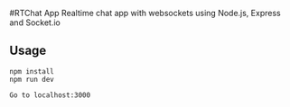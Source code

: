 #RTChat App
Realtime chat app with websockets using Node.js, Express and Socket.io
## Usage
```
npm install
npm run dev

Go to localhost:3000
```
